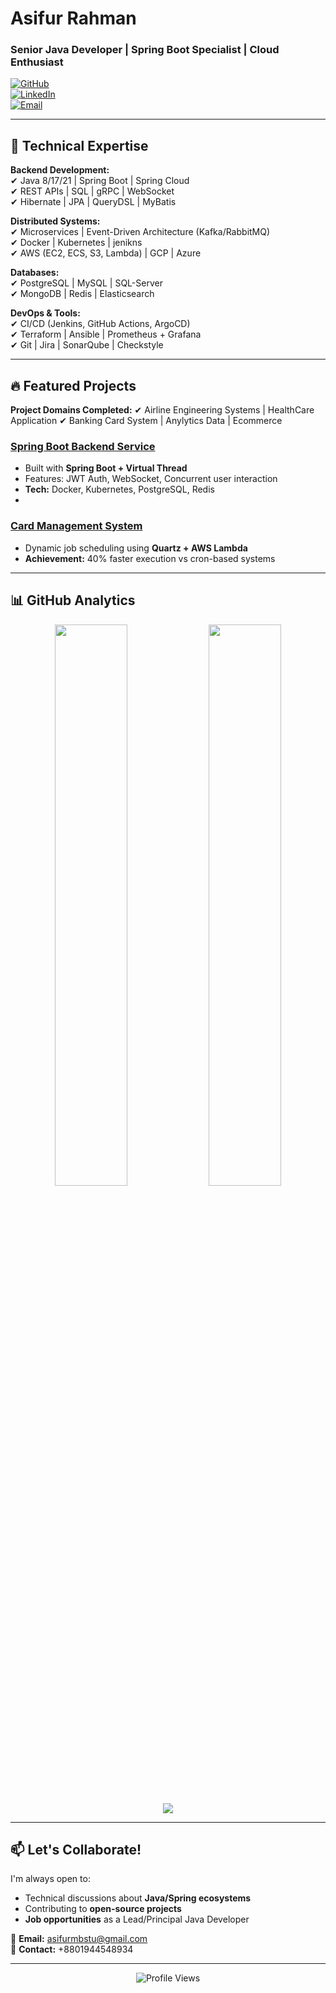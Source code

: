 # Asifur Rahman  
### Senior Java Developer | Spring Boot Specialist | Cloud Enthusiast  

[![GitHub](https://img.shields.io/badge/GitHub-Profile-blue?logo=github)](https://github.com/AsifurRahman)  
[![LinkedIn](https://img.shields.io/badge/LinkedIn-Connect-blue?logo=linkedin)](https://www.linkedin.com/in/asifurmbstu/)  
[![Email](https://img.shields.io/badge/Email-Contact%20Me-red?logo=gmail)](mailto:your.email@example.com)  

---

## 🚀 Technical Expertise  
**Backend Development:**  
✔ Java 8/17/21 | Spring Boot | Spring Cloud    
✔ REST APIs | SQL | gRPC | WebSocket  
✔ Hibernate | JPA | QueryDSL | MyBatis  

**Distributed Systems:**  
✔ Microservices | Event-Driven Architecture (Kafka/RabbitMQ)  
✔ Docker | Kubernetes | jenikns   
✔ AWS (EC2, ECS, S3, Lambda) | GCP | Azure  

**Databases:**  
✔ PostgreSQL | MySQL | SQL-Server  
✔ MongoDB | Redis | Elasticsearch  

**DevOps & Tools:**  
✔ CI/CD (Jenkins, GitHub Actions, ArgoCD)  
✔ Terraform | Ansible | Prometheus + Grafana  
✔ Git | Jira | SonarQube | Checkstyle  

---

## 🔥 Featured Projects  

**Project Domains Completed:**
✔ Airline Engineering Systems | HealthCare Application
✔ Banking Card System | Anylytics Data | Ecommerce

### [Spring Boot Backend Service](https://github.com/AsifurRahman/vvp)  
- Built with **Spring Boot + Virtual Thread**  
- Features: JWT Auth, WebSocket, Concurrent user interaction  
- **Tech:** Docker, Kubernetes, PostgreSQL, Redis
- 

### [Card Management System](https://github.com/AsifurRahman/lms)  
- Dynamic job scheduling using **Quartz + AWS Lambda**  
- **Achievement:** 40% faster execution vs cron-based systems  
---

## 📊 GitHub Analytics  
<p align="center">
  <img width="48%" src="https://github-readme-stats.vercel.app/api?username=AsifurRahman&show_icons=true&theme=radical" />
  <img width="48%" src="https://github-readme-streak-stats.herokuapp.com/?user=AsifurRahman&theme=radical" />
</p>

<p align="center">
  <img src="https://github-readme-stats.vercel.app/api/top-langs/?username=AsifurRahman&layout=compact&theme=radical" />
</p>

---

## 📫 Let's Collaborate!  
I'm always open to:  
- Technical discussions about **Java/Spring ecosystems**  
- Contributing to **open-source projects**  
- **Job opportunities** as a Lead/Principal Java Developer  

📧 **Email:** asifurmbstu@gmail.com  
🔗 **Contact:** +8801944548934  

---

<p align="center">
  <img src="https://komarev.com/ghpvc/?username=AsifurRahman&label=Profile%20Views&color=blueviolet" alt="Profile Views" />
</p>
